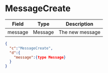 # MessageCreate

| Field | Type | Description |
| --- | --- | --- |
| message | Message | The new message |

```json
{
  "c":"MessageCreate",
  "d":{
    "message":{type Message}
  }
}
```